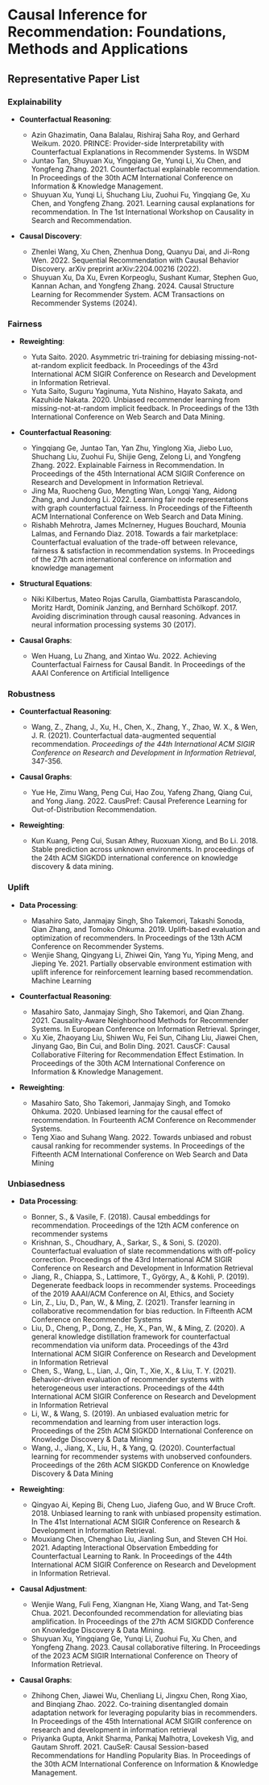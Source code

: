 # Causal Inference for Recommendation: Foundations, Methods and Applications

## Representative Paper List

### Explainability
- **Counterfactual Reasoning**: 
  - Azin Ghazimatin, Oana Balalau, Rishiraj Saha Roy, and Gerhard Weikum. 2020. PRINCE: Provider-side Interpretability with Counterfactual Explanations in Recommender Systems. In WSDM
  - Juntao Tan, Shuyuan Xu, Yingqiang Ge, Yunqi Li, Xu Chen, and Yongfeng Zhang. 2021. Counterfactual explainable recommendation. In Proceedings of the 30th ACM International Conference on Information & Knowledge Management.
  - Shuyuan Xu, Yunqi Li, Shuchang Liu, Zuohui Fu, Yingqiang Ge, Xu Chen, and Yongfeng Zhang. 2021. Learning causal explanations for recommendation. In The 1st International Workshop on Causality in Search and Recommendation.

- **Causal Discovery**:
  - Zhenlei Wang, Xu Chen, Zhenhua Dong, Quanyu Dai, and Ji-Rong Wen. 2022. Sequential Recommendation with Causal Behavior Discovery. arXiv preprint arXiv:2204.00216 (2022).
  - Shuyuan Xu, Da Xu, Evren Korpeoglu, Sushant Kumar, Stephen Guo, Kannan Achan, and Yongfeng Zhang. 2024. Causal Structure Learning for Recommender System. ACM Transactions on Recommender Systems (2024).

### Fairness
- **Reweighting**:
  - Yuta Saito. 2020. Asymmetric tri-training for debiasing missing-not-at-random explicit feedback. In Proceedings of the 43rd International ACM SIGIR Conference on Research and Development in Information Retrieval.
  - Yuta Saito, Suguru Yaginuma, Yuta Nishino, Hayato Sakata, and Kazuhide Nakata. 2020. Unbiased recommender learning from missing-not-at-random implicit feedback. In Proceedings of the 13th International Conference on Web Search and Data Mining.
 
- **Counterfactual Reasoning**:
  - Yingqiang Ge, Juntao Tan, Yan Zhu, Yinglong Xia, Jiebo Luo, Shuchang Liu, Zuohui Fu, Shijie Geng, Zelong Li, and Yongfeng Zhang. 2022. Explainable Fairness in Recommendation. In Proceedings of the 45th International ACM SIGIR Conference on Research and Development in Information Retrieval.
  - Jing Ma, Ruocheng Guo, Mengting Wan, Longqi Yang, Aidong Zhang, and Jundong Li. 2022. Learning fair node representations with graph counterfactual fairness. In Proceedings of the Fifteenth ACM International Conference on Web Search and Data Mining.
  - Rishabh Mehrotra, James McInerney, Hugues Bouchard, Mounia Lalmas, and Fernando Diaz. 2018. Towards a fair marketplace: Counterfactual evaluation of the trade-off between relevance, fairness & satisfaction in recommendation systems. In Proceedings of the 27th acm international conference on information and knowledge management
 
- **Structural Equations**:
  - Niki Kilbertus, Mateo Rojas Carulla, Giambattista Parascandolo, Moritz Hardt, Dominik Janzing, and Bernhard Schölkopf. 2017. Avoiding discrimination through causal reasoning. Advances in neural information processing systems 30 (2017).

- **Causal Graphs**:
  - Wen Huang, Lu Zhang, and Xintao Wu. 2022. Achieving Counterfactual Fairness for Causal Bandit. In Proceedings of the AAAI Conference on Artificial Intelligence

### Robustness
- **Counterfactual Reasoning**:
  - Wang, Z., Zhang, J., Xu, H., Chen, X., Zhang, Y., Zhao, W. X., & Wen, J. R. (2021). Counterfactual data-augmented sequential recommendation. *Proceedings of the 44th International ACM SIGIR Conference on Research and Development in Information Retrieval*, 347-356.

- **Causal Graphs**:
  - Yue He, Zimu Wang, Peng Cui, Hao Zou, Yafeng Zhang, Qiang Cui, and Yong Jiang. 2022. CausPref: Causal Preference Learning for Out-of-Distribution Recommendation.  

- **Reweighting**:
  - Kun Kuang, Peng Cui, Susan Athey, Ruoxuan Xiong, and Bo Li. 2018. Stable prediction across unknown environments. In proceedings of the 24th ACM SIGKDD international conference on knowledge discovery & data mining.

### Uplift
- **Data Processing**:
  - Masahiro Sato, Janmajay Singh, Sho Takemori, Takashi Sonoda, Qian Zhang, and Tomoko Ohkuma. 2019. Uplift-based evaluation and optimization of recommenders. In Proceedings of the 13th ACM Conference on Recommender Systems.
  - Wenjie Shang, Qingyang Li, Zhiwei Qin, Yang Yu, Yiping Meng, and Jieping Ye. 2021. Partially observable environment estimation with uplift inference for reinforcement learning based recommendation. Machine Learning 

- **Counterfactual Reasoning**:
  - Masahiro Sato, Janmajay Singh, Sho Takemori, and Qian Zhang. 2021. Causality-Aware Neighborhood Methods for Recommender Systems. In European Conference on Information Retrieval. Springer,
  - Xu Xie, Zhaoyang Liu, Shiwen Wu, Fei Sun, Cihang Liu, Jiawei Chen, Jinyang Gao, Bin Cui, and Bolin Ding. 2021. CausCF: Causal Collaborative Filtering for Recommendation Effect Estimation. In Proceedings of the 30th ACM International Conference on Information & Knowledge Management.
 
- **Reweighting**:
  - Masahiro Sato, Sho Takemori, Janmajay Singh, and Tomoko Ohkuma. 2020. Unbiased learning for the causal effect of recommendation. In Fourteenth ACM Conference on Recommender Systems.
  - Teng Xiao and Suhang Wang. 2022. Towards unbiased and robust causal ranking for recommender systems. In Proceedings of the Fifteenth ACM International Conference on Web Search and Data Mining

### Unbiasedness
- **Data Processing**:
  - Bonner, S., & Vasile, F. (2018). Causal embeddings for recommendation. Proceedings of the 12th ACM conference on recommender systems
  - Krishnan, S., Choudhary, A., Sarkar, S., & Soni, S. (2020). Counterfactual evaluation of slate recommendations with off-policy correction. Proceedings of the 43rd International ACM SIGIR Conference on Research and Development in Information Retrieval
  - Jiang, R., Chiappa, S., Lattimore, T., György, A., & Kohli, P. (2019). Degenerate feedback loops in recommender systems. Proceedings of the 2019 AAAI/ACM Conference on AI, Ethics, and Society
  - Lin, Z., Liu, D., Pan, W., & Ming, Z. (2021). Transfer learning in collaborative recommendation for bias reduction. In Fifteenth ACM Conference on Recommender Systems
  - Liu, D., Cheng, P., Dong, Z., He, X., Pan, W., & Ming, Z. (2020). A general knowledge distillation framework for counterfactual recommendation via uniform data. Proceedings of the 43rd International ACM SIGIR Conference on Research and Development in Information Retrieval
  - Chen, S., Wang, L., Lian, J., Qin, T., Xie, X., & Liu, T. Y. (2021). Behavior-driven evaluation of recommender systems with heterogeneous user interactions. Proceedings of the 44th International ACM SIGIR Conference on Research and Development in Information Retrieval
  - Li, W., & Wang, S. (2019). An unbiased evaluation metric for recommendation and learning from user interaction logs. Proceedings of the 25th ACM SIGKDD International Conference on Knowledge Discovery & Data Mining
  - Wang, J., Jiang, X., Liu, H., & Yang, Q. (2020). Counterfactual learning for recommender systems with unobserved confounders. Proceedings of the 26th ACM SIGKDD Conference on Knowledge Discovery & Data Mining
 
- **Reweighting**:
  - Qingyao Ai, Keping Bi, Cheng Luo, Jiafeng Guo, and W Bruce Croft. 2018. Unbiased learning to rank with unbiased propensity estimation. In The 41st International ACM SIGIR Conference on Research & Development in Information Retrieval.
  - Mouxiang Chen, Chenghao Liu, Jianling Sun, and Steven CH Hoi. 2021. Adapting Interactional Observation Embedding for Counterfactual Learning to Rank. In Proceedings of the 44th International ACM SIGIR Conference on Research and Development in Information Retrieval. 

- **Causal Adjustment**:
  - Wenjie Wang, Fuli Feng, Xiangnan He, Xiang Wang, and Tat-Seng Chua. 2021. Deconfounded recommendation for alleviating bias amplification. In Proceedings of the 27th ACM SIGKDD Conference on Knowledge Discovery & Data Mining.
  - Shuyuan Xu, Yingqiang Ge, Yunqi Li, Zuohui Fu, Xu Chen, and Yongfeng Zhang. 2023. Causal collaborative filtering. In Proceedings of the 2023 ACM SIGIR International Conference on Theory of Information Retrieval.

- **Causal Graphs**:
  - Zhihong Chen, Jiawei Wu, Chenliang Li, Jingxu Chen, Rong Xiao, and Binqiang Zhao. 2022. Co-training disentangled domain adaptation network for leveraging popularity bias in recommenders. In Proceedings of the 45th International ACM SIGIR conference on research and development in information retrieval
  - Priyanka Gupta, Ankit Sharma, Pankaj Malhotra, Lovekesh Vig, and Gautam Shroff. 2021. CauSeR: Causal Session-based Recommendations for Handling Popularity Bias. In Proceedings of the 30th ACM International Conference on Information & Knowledge Management.
